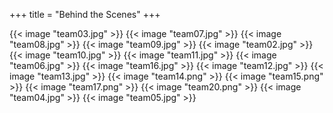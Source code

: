 +++
title = "Behind the Scenes"
+++


{{< image "team03.jpg" >}}
{{< image "team07.jpg" >}}
{{< image "team08.jpg" >}}
{{< image "team09.jpg" >}}
{{< image "team02.jpg" >}}
{{< image "team10.jpg" >}}
{{< image "team11.jpg" >}}
{{< image "team06.jpg" >}}
{{< image "team16.jpg" >}}
{{< image "team12.jpg" >}}
{{< image "team13.jpg" >}}
{{< image "team14.png" >}}
{{< image "team15.png" >}}
{{< image "team17.png" >}}
{{< image "team20.png" >}}
{{< image "team04.jpg" >}}
{{< image "team05.jpg" >}}
